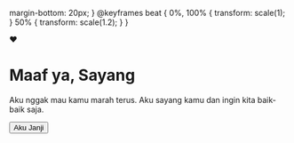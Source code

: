 margin-bottom: 20px;
    }
    @keyframes beat {
      0%, 100% {
        transform: scale(1);
      }
      50% {
        transform: scale(1.2);
      }
    }
  </style>
</head>
<body>
  <div class="heart">❤️</div>
  <h1>Maaf ya, Sayang</h1>
  <p>Aku nggak mau kamu marah terus. Aku sayang kamu dan ingin kita baik-baik saja.</p>
  <button onclick="alert('Makasih sudah mau dengerin aku, sayang! 💕')">Aku Janji</button>
</body>

